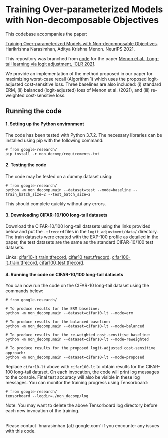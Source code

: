 # Training Over-parameterized Models with Non-decomposable Objectives

This codebase accompanies the paper:

[Training Over-parameterized Models with Non-decomposable Objectives](https://arxiv.org/pdf/2107.04641).
Harikrishna Narasimhan, Aditya Krishna Menon.
NeurIPS 2021.

This repository was branched from [code](https://github.com/google-research/google-research/tree/master/logit_adjustment) for the paper [Menon et al., Long-tail learning via logit adjustment, ICLR 2021](https://arxiv.org/abs/2007.07314).

We provide an implementation of the method proposed in our paper for maximizing
worst-case recall (Algorithm 1) which uses the proposed logit-adjusted
cost-sensitive loss. Three baselines are also included: (i) standard
ERM, (ii) balanced (logit-adjusted) loss of Menon et al. (2021), and (iii) re-weighted
cost-sensitive loss.


## Running the code

#### 1. Setting up the Python environment
The code has been tested with Python 3.7.2. The necessary libraries can be
installed using pip with the following command:

```
# from google-research/
pip install -r non_decomp/requirements.txt
```


#### 2. Testing the code
The code may be tested on a dummy dataset using:

```
# from google-research/
python -m non_decomp.main --dataset=test --mode=baseline --train_batch_size=2 --test_batch_size=2
```

This should complete quickly without any errors.


#### 3. Downloading CIFAR-10/100 long-tail datasets
Download the CIFAR-10/100 long-tail datasets using the links provided below and
put the `.tfrecord` files in the `logit_adjustment/data/` directory. The train
datasets were created with the EXP-100 profile as detailed in the paper, the
test datasets are the same as the standard CIFAR-10/100 test datasets.

Links: [cifar10-lt_train.tfrecord](http://storage.googleapis.com/gresearch/logit_adjustment/cifar10-lt_train.tfrecord),
[cifar10_test.tfrecord](http://storage.googleapis.com/gresearch/logit_adjustment/cifar10_test.tfrecord),
[cifar100-lt_train.tfrecord](http://storage.googleapis.com/gresearch/logit_adjustment/cifar100-lt_train.tfrecord),
[cifar100_test.tfrecord](http://storage.googleapis.com/gresearch/logit_adjustment/cifar100_test.tfrecord).


#### 4. Running the code on CIFAR-10/100 long-tail datasets

You can now run the code on the CIFAR-10 long-tail dataset using the commands
below:

```
# from google-research/

# To produce results for the ERM baseline:
python -m non_decomp.main --dataset=cifar10-lt --mode=erm

# To produce results for the balanced baseline:
python -m non_decomp.main --dataset=cifar10-lt --mode=balanced

# To produce results for the re-weighted cost-sensitive baseline:
python -m non_decomp.main --dataset=cifar10-lt --mode=reweighted

# To produce results for the proposed logit-adjusted cost-sensitive approach:
python -m non_decomp.main --dataset=cifar10-lt --mode=proposed
```

Replace `cifar10-lt` above with `cifar100-lt` to obtain results for the
CIFAR-100 long-tail dataset. On each invocation, the code will print log
messages to the console. Final test accuracy will also be visible in these
log messages. You can monitor the training progress using Tensorboard:

```
# from google-research/
tensorboard --logdir=./non_decomp/log
```

Note: You may want to delete the above Tensorboard log directory before each
new invocation of the training.

<br/>
Please contact `hnarasimhan {at} google.com` if you encounter any issues with this
code.
